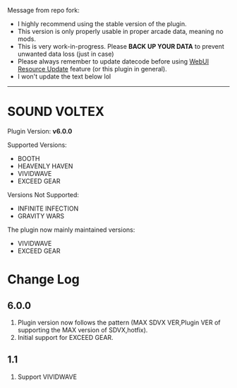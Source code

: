 Message from repo fork:
- I highly recommend using the stable version of the plugin.
- This version is only properly usable in proper arcade data, meaning no mods.
- This is very work-in-progress. Please **BACK UP YOUR DATA** to prevent unwanted data loss (just in case)
- Please always remember to update datecode before using [WebUI Resource Update](/plugin/sdvx@asphyxia/WebUI%20resource%20update) feature (or this plugin in general).
- I won't update the text below lol

----------------------------
# SOUND VOLTEX

Plugin Version: **v6.0.0**

Supported Versions:

- BOOTH
- HEAVENLY HAVEN
- VIVIDWAVE
- EXCEED GEAR

Versions Not Supported:

- INFINITE INFECTION
- GRAVITY WARS

The plugin now mainly maintained versions:

- VIVIDWAVE
- EXCEED GEAR

Change Log
===========

## 6.0.0

1. Plugin version now follows the pattern (MAX SDVX VER,Plugin VER of supporting the MAX version of SDVX,hotfix).
2. Initial support for EXCEED GEAR.

## 1.1

1. Support VIVIDWAVE